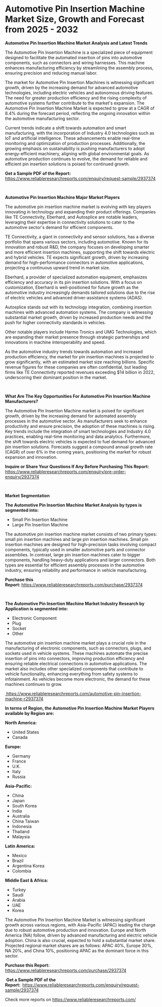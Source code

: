 <p><h1>Automotive Pin Insertion Machine Market Size, Growth and Forecast from 2025 - 2032</h1></p><p><strong>Automotive Pin Insertion Machine Market Analysis and Latest Trends</strong></p>
<p><p>The Automotive Pin Insertion Machine is a specialized piece of equipment designed to facilitate the automated insertion of pins into automotive components, such as connectors and wiring harnesses. This machine enhances manufacturing efficiency by streamlining the assembly process, ensuring precision and reducing manual labor.</p><p>The market for Automotive Pin Insertion Machines is witnessing significant growth, driven by the increasing demand for advanced automotive technologies, including electric vehicles and autonomous driving features. The need for greater production efficiency and the rising complexity of automotive systems further contribute to the market's expansion. The Automotive Pin Insertion Machine Market is expected to grow at a CAGR of 8.4% during the forecast period, reflecting the ongoing innovation within the automotive manufacturing sector.</p><p>Current trends indicate a shift towards automation and smart manufacturing, with the incorporation of Industry 4.0 technologies such as IoT and artificial intelligence. These advancements enable real-time monitoring and optimization of production processes. Additionally, the growing emphasis on sustainability is pushing manufacturers to adopt energy-efficient machinery, aligning with global environmental goals. As automotive production continues to evolve, the demand for reliable and efficient pin insertion solutions is poised for continued growth.</p></p>
<p><strong>Get a Sample PDF of the Report:&nbsp;</strong> <a href="https://www.reliableresearchreports.com/enquiry/request-sample/2937374?utm_campaign=2960&utm_medium=2&utm_source=Github&utm_content=ia&utm_term=14032025&utm_id=automotive-pin-insertion-machine">https://www.reliableresearchreports.com/enquiry/request-sample/2937374</a></p>
<p>&nbsp;</p>
<p><strong>Automotive Pin Insertion Machine Major Market Players</strong></p>
<p><p>The automotive pin insertion machine market is evolving with key players innovating in technology and expanding their product offerings. Companies like TE Connectivity, Eberhard, and Autosplice are notable leaders, leveraging their expertise in connectivity solutions to cater to the automotive sector's demand for efficient components.</p><p>TE Connectivity, a giant in connectivity and sensor solutions, has a diverse portfolio that spans various sectors, including automotive. Known for its innovation and robust R&D, the company focuses on developing smarter and more efficient insertion machines, supporting the shift towards electric and hybrid vehicles. TE expects significant growth, driven by increasing demand for high-performance connectors in automotive applications, projecting a continuous upward trend in market size.</p><p>Eberhard, a provider of specialized automation equipment, emphasizes efficiency and accuracy in its pin insertion solutions. With a focus on customization, Eberhard is well-positioned for future growth as the automotive industry increasingly demands tailored solutions due to the rise of electric vehicles and advanced driver-assistance systems (ADAS).</p><p>Autosplice stands out with its technology integration, combining insertion machines with advanced automation systems. The company is witnessing substantial market growth, driven by increased production needs and the push for higher connectivity standards in vehicles.</p><p>Other notable players include Harmo Tronics and UMG Technologies, which are expanding their market presence through strategic partnerships and innovations in machine interoperability and speed.</p><p>As the automotive industry trends towards automation and increased production efficiency, the market for pin insertion machines is projected to grow significantly, with an estimated market size reaching billions. Specific revenue figures for these companies are often confidential, but leading firms like TE Connectivity reported revenues exceeding $14 billion in 2022, underscoring their dominant position in the market.</p></p>
<p>&nbsp;</p>
<p><strong>What Are The Key Opportunities For Automotive Pin Insertion Machine Manufacturers?</strong></p>
<p><p>The Automotive Pin Insertion Machine market is poised for significant growth, driven by the increasing demand for automated assembly processes in the automotive sector. As manufacturers seek to enhance productivity and ensure precision, the adoption of these machines is rising. Key trends include the integration of smart technologies and Industry 4.0 practices, enabling real-time monitoring and data analytics. Furthermore, the shift towards electric vehicles is expected to fuel demand for advanced pin insertion solutions. Forecasts suggest a compound annual growth rate (CAGR) of over 6% in the coming years, positioning the market for robust expansion and innovation.</p></p>
<p><strong>Inquire or Share Your Questions If Any Before Purchasing This Report:</strong> <a href="https://www.reliableresearchreports.com/enquiry/pre-order-enquiry/2937374?utm_campaign=2960&utm_medium=2&utm_source=Github&utm_content=ia&utm_term=14032025&utm_id=automotive-pin-insertion-machine">https://www.reliableresearchreports.com/enquiry/pre-order-enquiry/2937374</a></p>
<p>&nbsp;</p>
<p><strong>Market Segmentation</strong></p>
<p><strong>The Automotive Pin Insertion Machine Market Analysis by types is segmented into:</strong></p>
<p><ul><li>Small Pin Insertion Machine</li><li>Large Pin Insertion Machine</li></ul></p>
<p><p>The automotive pin insertion machine market consists of two primary types: small pin insertion machines and large pin insertion machines. Small pin insertion machines are designed for high-precision tasks involving compact components, typically used in smaller automotive parts and connector assemblies. In contrast, large pin insertion machines cater to bigger components, handling heavy-duty applications and larger connectors. Both types are essential for efficient assembly processes in the automotive industry, ensuring reliability and performance in vehicle manufacturing.</p></p>
<p><strong>Purchase this Report:&nbsp;</strong><a href="https://www.reliableresearchreports.com/purchase/2937374?utm_campaign=2960&utm_medium=2&utm_source=Github&utm_content=ia&utm_term=14032025&utm_id=automotive-pin-insertion-machine">https://www.reliableresearchreports.com/purchase/2937374</a></p>
<p>&nbsp;</p>
<p><strong>The Automotive Pin Insertion Machine Market Industry Research by Application is segmented into:</strong></p>
<p><ul><li>Electronic Component</li><li>Plug</li><li>Socket</li><li>Other</li></ul></p>
<p><p>The automotive pin insertion machine market plays a crucial role in the manufacturing of electronic components, such as connectors, plugs, and sockets used in vehicle systems. These machines automate the precise insertion of pins into connectors, improving production efficiency and ensuring reliable electrical connections in automotive applications. The market also includes other specialized components that contribute to vehicle functionality, enhancing everything from safety systems to infotainment. As vehicles become more electronic, the demand for these machines continues to grow.</p></p>
<p><a href="https://www.reliableresearchreports.com/automotive-pin-insertion-machine-r2937374?utm_campaign=2960&utm_medium=2&utm_source=Github&utm_content=ia&utm_term=14032025&utm_id=automotive-pin-insertion-machine">&nbsp;https://www.reliableresearchreports.com/automotive-pin-insertion-machine-r2937374</a></p>
<p><strong>In terms of Region, the Automotive Pin Insertion Machine Market Players available by Region are:</strong></p>
<p>
    <p> <strong> North America: </strong>
        <ul>
            <li>United States</li>
            <li>Canada</li>
        </ul>
        </p> 
    <p> <strong> Europe: </strong>
        <ul>
            <li>Germany</li>
            <li>France</li>
            <li>U.K.</li>
            <li>Italy</li>
            <li>Russia</li>
        </ul>
        </p> 
    <p> <strong> Asia-Pacific: </strong>
        <ul>
            <li>China</li>
            <li>Japan</li>
            <li>South Korea</li>
            <li>India</li>
            <li>Australia</li>
            <li>China Taiwan</li>
            <li>Indonesia</li>
            <li>Thailand</li>
            <li>Malaysia</li>
        </ul>
        </p> 
    <p> <strong> Latin America: </strong>
        <ul>
            <li>Mexico</li>
            <li>Brazil</li>
            <li>Argentina Korea</li>
            <li>Colombia</li>
        </ul>
        </p> 
    <p> <strong> Middle East & Africa: </strong>
        <ul>
            <li>Turkey</li>
            <li>Saudi</li>
            <li>Arabia</li>
            <li>UAE</li>
            <li>Korea</li>
        </ul>
    </p>
    </p>
<p><p>The Automotive Pin Insertion Machine Market is witnessing significant growth across various regions, with Asia-Pacific (APAC) leading the charge due to robust automotive production and innovation. Europe and North America (NA) follow, driven by advanced manufacturing and electric vehicle adoption. China is also crucial, expected to hold a substantial market share. Projected regional market shares are as follows: APAC 40%, Europe 30%, NA 20%, and China 10%, positioning APAC as the dominant force in this sector.</p></p>
<p><strong>Purchase this Report: </strong><a href="https://www.reliableresearchreports.com/purchase/2937374?utm_campaign=2960&utm_medium=2&utm_source=Github&utm_content=ia&utm_term=14032025&utm_id=automotive-pin-insertion-machine">https://www.reliableresearchreports.com/purchase/2937374</a></p>
<p>&nbsp;<strong>Get a Sample PDF of the Report:&nbsp;&nbsp;</strong><a href="https://www.reliableresearchreports.com/enquiry/request-sample/2937374?utm_campaign=2960&utm_medium=2&utm_source=Github&utm_content=ia&utm_term=14032025&utm_id=automotive-pin-insertion-machine">https://www.reliableresearchreports.com/enquiry/request-sample/2937374</a></p>
<p><strong></strong></p>
<p>Check more reports on <a href="https://www.reliableresearchreports.com/?utm_campaign=2960&utm_medium=2&utm_source=Github&utm_content=ia&utm_term=14032025&utm_id=automotive-pin-insertion-machine">https://www.reliableresearchreports.com/</a></p>